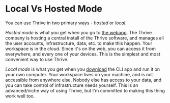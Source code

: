 # Local Vs Hosted Mode

You can use Thrive in two primary ways - _hosted_ or _local_.

_Hosted mode_ is what you get when you go to [the webapp](https://jupiter-webui.onrender.com/).
The Thrive company is hosting a central install of the Thrive software, and manages all the
user accounts, infrastructure, data, etc. to make this happen. Your workspace is in the
_cloud_. Since it's on the web, you can access it from everywhere, and every one of your
devices. This is the simplest and most convenient way to use Thrive.

_Local mode_ is what you get when you [download](../how-tos/install.md) the CLI app and run it on your
own computer. Your workspace lives on your machine, and is not accessible from anywhere else.
Nobody else has access to your data, and you can take control of infrastructure needs yourself.
This is an advanced/niche way of using Thrive, but I'm committed to making this thing work
well too.
